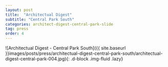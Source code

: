 ```yaml
---
layout: post
title:  "Architectual Digest"
subtitle: "Central Park South"
categories: architect-digest-central-park-slide
tag: press
order: 4
---
```


![Architectual Digest - Central Park South]({{ site.baseurl }}images/posts/press/architectual-digest-central-park-south/architectual-digest-central-park-004.jpg){: .d-block .img-fluid .lazy}
